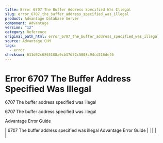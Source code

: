 ```yaml
---
title: Error 6707 The Buffer Address Specified Was Illegal
slug: error_6707_the_buffer_address_specified_was_illegal
product: Advantage Database Server
component: Advantage
version: "12"
category: Reference
original_path_html: error_6707_the_buffer_address_specified_was_illegal.htm
source: Advantage CHM
tags:
  - error
checksum: 611d62c6865188a0cb37d52c5008c94cd216de46
---
```


# Error 6707 The Buffer Address Specified Was Illegal

6707 The buffer address specified was illegal

6707 The buffer address specified was illegal

Advantage Error Guide

| 6707 The buffer address specified was illegal  Advantage Error Guide |  |  |  |  |
